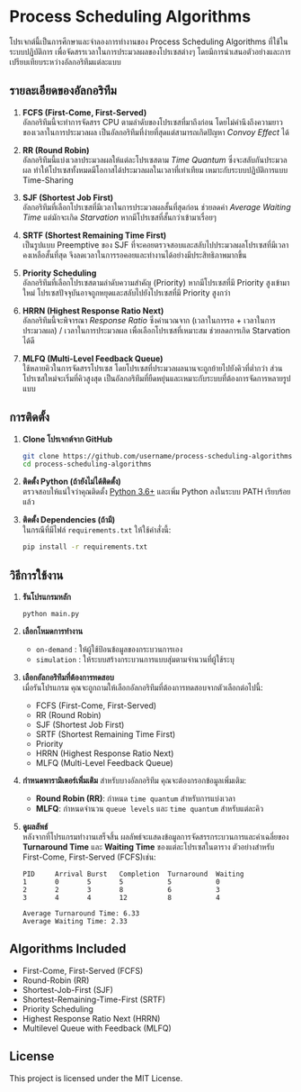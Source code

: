 # Process Scheduling Algorithms

โปรเจกต์นี้เป็นการศึกษาและจำลองการทำงานของ Process Scheduling Algorithms ที่ใช้ในระบบปฏิบัติการ เพื่อจัดสรรเวลาในการประมวลผลของโปรเซสต่างๆ โดยมีการนำเสนอตัวอย่างและการเปรียบเทียบระหว่างอัลกอริทึมแต่ละแบบ

## รายละเอียดของอัลกอริทึม

1. **FCFS (First-Come, First-Served)**  
   อัลกอริทึมนี้จะทำการจัดสรร CPU ตามลำดับของโปรเซสที่มาถึงก่อน โดยไม่คำนึงถึงความยาวของเวลาในการประมวลผล เป็นอัลกอริทึมที่ง่ายที่สุดแต่สามารถเกิดปัญหา *Convoy Effect* ได้

2. **RR (Round Robin)**  
   อัลกอริทึมนี้แบ่งเวลาประมวลผลให้แต่ละโปรเซสตาม *Time Quantum* ซึ่งจะสลับกันประมวลผล ทำให้โปรเซสทั้งหมดมีโอกาสได้ประมวลผลในเวลาที่เท่าเทียม เหมาะกับระบบปฏิบัติการแบบ Time-Sharing

3. **SJF (Shortest Job First)**  
   อัลกอริทึมที่เลือกโปรเซสที่มีเวลาในการประมวลผลสั้นที่สุดก่อน ช่วยลดค่า *Average Waiting Time* แต่มักจะเกิด *Starvation* หากมีโปรเซสที่สั้นกว่าเข้ามาเรื่อยๆ

4. **SRTF (Shortest Remaining Time First)**  
   เป็นรูปแบบ Preemptive ของ SJF ที่จะคอยตรวจสอบและสลับไปประมวลผลโปรเซสที่มีเวลาคงเหลือสั้นที่สุด จึงลดเวลาในการรอคอยและทำงานได้อย่างมีประสิทธิภาพมากขึ้น

5. **Priority Scheduling**  
   อัลกอริทึมที่เลือกโปรเซสตามลำดับความสำคัญ (Priority) หากมีโปรเซสที่มี Priority สูงเข้ามาใหม่ โปรเซสปัจจุบันอาจถูกหยุดและสลับไปยังโปรเซสที่มี Priority สูงกว่า

6. **HRRN (Highest Response Ratio Next)**  
   อัลกอริทึมนี้จะพิจารณา *Response Ratio* ซึ่งคำนวณจาก (เวลาในการรอ + เวลาในการประมวลผล) / เวลาในการประมวลผล เพื่อเลือกโปรเซสที่เหมาะสม ช่วยลดการเกิด Starvation ได้ดี

7. **MLFQ (Multi-Level Feedback Queue)**  
   ใช้หลายคิวในการจัดสรรโปรเซส โดยโปรเซสที่ประมวลผลนานจะถูกย้ายไปยังคิวที่ต่ำกว่า ส่วนโปรเซสใหม่จะเริ่มที่คิวสูงสุด เป็นอัลกอริทึมที่ยืดหยุ่นและเหมาะกับระบบที่ต้องการจัดการหลายรูปแบบ

## การติดตั้ง

1. **Clone โปรเจกต์จาก GitHub**
   ```bash
   git clone https://github.com/username/process-scheduling-algorithms.git
   cd process-scheduling-algorithms
   ```

2. **ติดตั้ง Python (ถ้ายังไม่ได้ติดตั้ง)**  
   ตรวจสอบให้แน่ใจว่าคุณติดตั้ง [Python 3.6+](https://www.python.org/downloads/) และเพิ่ม Python ลงในระบบ PATH เรียบร้อยแล้ว

3. **ติดตั้ง Dependencies (ถ้ามี)**  
   ในกรณีที่มีไฟล์ `requirements.txt` ให้ใช้คำสั่งนี้:
   ```bash
   pip install -r requirements.txt
   ```

## วิธีการใช้งาน

1. **รันโปรแกรมหลัก**
   ```bash
   python main.py
   ```

2. **เลือกโหมดการทำงาน**
   - `on-demand` : ให้ผู้ใช้ป้อนข้อมูลของกระบวนการเอง
   - `simulation` : ให้ระบบสร้างกระบวนการแบบสุ่มตามจำนวนที่ผู้ใช้ระบุ

3. **เลือกอัลกอริทึมที่ต้องการทดสอบ**  
   เมื่อรันโปรแกรม คุณจะถูกถามให้เลือกอัลกอริทึมที่ต้องการทดสอบจากตัวเลือกต่อไปนี้:
   - FCFS (First-Come, First-Served)
   - RR (Round Robin)
   - SJF (Shortest Job First)
   - SRTF (Shortest Remaining Time First)
   - Priority
   - HRRN (Highest Response Ratio Next)
   - MLFQ (Multi-Level Feedback Queue)

4. **กำหนดพารามิเตอร์เพิ่มเติม**
   สำหรับบางอัลกอริทึม คุณจะต้องกรอกข้อมูลเพิ่มเติม:
   - **Round Robin (RR)**: กำหนด `time quantum` สำหรับการแบ่งเวลา
   - **MLFQ**: กำหนดจำนวน `queue levels` และ `time quantum` สำหรับแต่ละคิว

5. **ดูผลลัพธ์**  
   หลังจากที่โปรแกรมทำงานเสร็จสิ้น ผลลัพธ์จะแสดงข้อมูลการจัดสรรกระบวนการและค่าเฉลี่ยของ **Turnaround Time** และ **Waiting Time** ของแต่ละโปรเซสในตาราง ตัวอย่างสำหรับ First-Come, First-Served (FCFS)เช่น:

   ```
   PID     Arrival Burst   Completion  Turnaround  Waiting
   1       0       5       5           5           0
   2       2       3       8           6           3
   3       4       4       12          8           4

   Average Turnaround Time: 6.33
   Average Waiting Time: 2.33
   ```
## Algorithms Included
   - First-Come, First-Served (FCFS)
   - Round-Robin (RR)
   - Shortest-Job-First (SJF)
   - Shortest-Remaining-Time-First (SRTF)
   - Priority Scheduling
   - Highest Response Ratio Next (HRRN)
   - Multilevel Queue with Feedback (MLFQ)

## License
   This project is licensed under the MIT License.